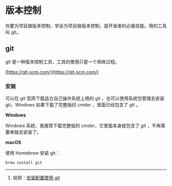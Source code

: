 # 版本控制

你要为项目做版本控制，学会为项目做版本控制，是开发者的必备技能。用的工具叫 git。

## git

git 是一种版本控制工具，工具的使用只是一个熟练过程。

[https://git-scm.com/](https://git-scm.com/)

### 安装

可以在 git 官网下载适合自己操作系统上用的 git 。也可以使用系统包管理去安装 git，Windows 如果下载了完整版的 cmder ，里面已经包含了 git 。

**Windows**

Windows 系统，我推荐下载完整版的 cmder，它里面本身就包含了 git ，不再需要单独去安装了。

**macOS**

使用 Homebrew 安装 git：

```
brew install git
```

---

1. 视频：[安装配置使用 git](https://ninghao.net/video/4571?a=51729)



